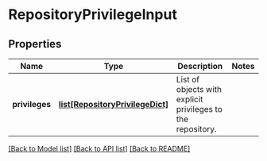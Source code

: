 # RepositoryPrivilegeInput

## Properties
Name | Type | Description | Notes
------------ | ------------- | ------------- | -------------
**privileges** | [**list[RepositoryPrivilegeDict]**](RepositoryPrivilegeDict.md) | List of objects with explicit privileges to the repository. | 

[[Back to Model list]](../README.md#documentation-for-models) [[Back to API list]](../README.md#documentation-for-api-endpoints) [[Back to README]](../README.md)


